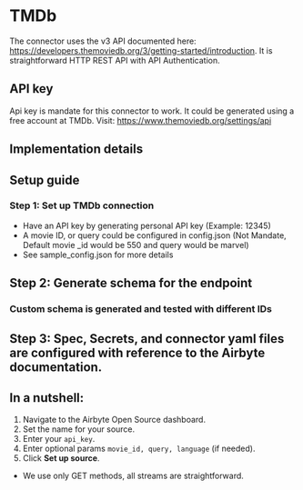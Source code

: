 # TMDb

The connector uses the v3 API documented here: https://developers.themoviedb.org/3/getting-started/introduction. It is
straightforward HTTP REST API with API Authentication. 

## API key

Api key is mandate for this connector to work. It could be generated using a free account at TMDb. Visit: https://www.themoviedb.org/settings/api

## Implementation details

## Setup guide

### Step 1: Set up TMDb connection

- Have an API key by generating personal API key (Example: 12345)
- A movie ID, or query could be configured in config.json (Not Mandate, Default movie _id would be 550 and query would be marvel)
- See sample_config.json for more details

## Step 2: Generate schema for the endpoint

### Custom schema is generated and tested with different IDs

## Step 3: Spec, Secrets, and connector yaml files are configured with reference to the Airbyte documentation.

## In a nutshell:

1. Navigate to the Airbyte Open Source dashboard.
2. Set the name for your source.
3. Enter your `api_key`.
5. Enter optional params `movie_id, query, language` (if needed).
6. Click **Set up source**.

 * We use only GET methods, all streams are straightforward.

